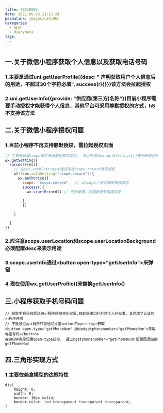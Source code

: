```yaml
---
title: 20210603
date: 2021-06-03 21:13:24
permalink: /pages/c24c96/
categories:
  - 日记
  - diarydata
tags:
  - 
---
```

## 一.关于微信小程序获取个人信息以及获取电话号码

### 1.主要是通过uni.getUserProfile({desc: " 声明获取用户个人信息后的用途，不超过30个字符必填", success(r){}})该方法会拉起授权

### 2.uni.getUserInfo({provide: "供应商(第三方)名称"})目前小程序需要手动授权才能获得个人信息，其他平台可采用静默授权的方式，h5不支持该方法

## 二.关于微信小程序授权问题

### 1.目前小程序不再支持静默授权，需拉起授权页面

```js
// 主要是设置scope属性来设置授权的类型， 可以先通过wx.getSetting({})来判断是否已经授权过
wx.getSetting({
  success(res){
    // 在res.authSetting中是否存在scope.record录音授权
    if(!res.authSetting['scope.record']){
      wx.authorize({
      	scope: "scope.record",  // 以scope.*形式表明授权类型
        success(){
          wx.startRecord() // 开始录音，后续录音无需再授权
          
        }
    	})
    
    }

  }
})
```

### 2.应注意scope.userLocation和scope.userLocationBackground必须配置desc来表示用途

### 3.scope.userInfo通过\<button open-type="getUserInfo"\>来弹窗

### 4.现在使用wx.getUserProfile()来替换getUserInfo()

## 三.小程序获取手机号码问题

```text
// 获取手机号码需注册小程序获取相关权限,目前该接口针对非个人开发者，且完成了认证的小程序开放
// 不能通过api调用只能通过设置button的open-type获取
<button open-type="getPhoneNum" @bindgetphonenumber="getPhoneNum">获取电话号码</button>
在uni中也是设置open-type获取， 通过@getphonenumber="getPhoneNum"设置回调函数getPhoneNum
```

## 四.三角形实现方式

### 1.主要依赖盒模型的边框特性

```style
div{
	height: 0;
	width: 0;
	border: 10px solid;
	border-color: red transparent transparent transparent;
}
```

